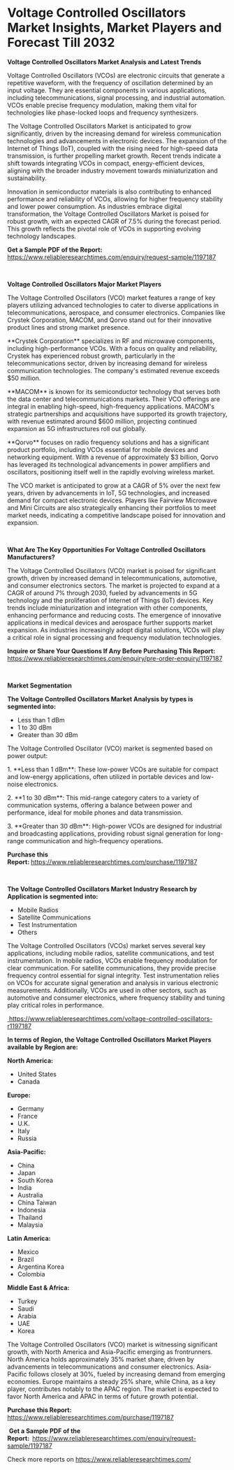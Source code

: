 <p><h1>Voltage Controlled Oscillators Market Insights, Market Players and Forecast Till 2032</h1></p><p><strong>Voltage Controlled Oscillators Market Analysis and Latest Trends</strong></p>
<p><p>Voltage Controlled Oscillators (VCOs) are electronic circuits that generate a repetitive waveform, with the frequency of oscillation determined by an input voltage. They are essential components in various applications, including telecommunications, signal processing, and industrial automation. VCOs enable precise frequency modulation, making them vital for technologies like phase-locked loops and frequency synthesizers.</p><p>The Voltage Controlled Oscillators Market is anticipated to grow significantly, driven by the increasing demand for wireless communication technologies and advancements in electronic devices. The expansion of the Internet of Things (IoT), coupled with the rising need for high-speed data transmission, is further propelling market growth. Recent trends indicate a shift towards integrating VCOs in compact, energy-efficient devices, aligning with the broader industry movement towards miniaturization and sustainability.</p><p>Innovation in semiconductor materials is also contributing to enhanced performance and reliability of VCOs, allowing for higher frequency stability and lower power consumption. As industries embrace digital transformation, the Voltage Controlled Oscillators Market is poised for robust growth, with an expected CAGR of 7.5% during the forecast period. This growth reflects the pivotal role of VCOs in supporting evolving technology landscapes.</p></p>
<p><strong>Get a Sample PDF of the Report:&nbsp;</strong> <a href="https://www.reliableresearchtimes.com/enquiry/request-sample/1197187?utm_campaign=2237&utm_medium=2&utm_source=Github&utm_content=ia&utm_term=06042025&utm_id=voltage-controlled-oscillators">https://www.reliableresearchtimes.com/enquiry/request-sample/1197187</a></p>
<p>&nbsp;</p>
<p><strong>Voltage Controlled Oscillators Major Market Players</strong></p>
<p><p>The Voltage Controlled Oscillators (VCO) market features a range of key players utilizing advanced technologies to cater to diverse applications in telecommunications, aerospace, and consumer electronics. Companies like Crystek Corporation, MACOM, and Qorvo stand out for their innovative product lines and strong market presence.</p><p>**Crystek Corporation** specializes in RF and microwave components, including high-performance VCOs. With a focus on quality and reliability, Crystek has experienced robust growth, particularly in the telecommunications sector, driven by increasing demand for wireless communication technologies. The company's estimated revenue exceeds $50 million.</p><p>**MACOM** is known for its semiconductor technology that serves both the data center and telecommunications markets. Their VCO offerings are integral in enabling high-speed, high-frequency applications. MACOM's strategic partnerships and acquisitions have supported its growth trajectory, with revenue estimated around $600 million, projecting continued expansion as 5G infrastructures roll out globally.</p><p>**Qorvo** focuses on radio frequency solutions and has a significant product portfolio, including VCOs essential for mobile devices and networking equipment. With a revenue of approximately $3 billion, Qorvo has leveraged its technological advancements in power amplifiers and oscillators, positioning itself well in the rapidly evolving wireless market.</p><p>The VCO market is anticipated to grow at a CAGR of 5% over the next few years, driven by advancements in IoT, 5G technologies, and increased demand for compact electronic devices. Players like Fairview Microwave and Mini Circuits are also strategically enhancing their portfolios to meet market needs, indicating a competitive landscape poised for innovation and expansion.</p></p>
<p>&nbsp;</p>
<p><strong>What Are The Key Opportunities For Voltage Controlled Oscillators Manufacturers?</strong></p>
<p><p>The Voltage Controlled Oscillators (VCO) market is poised for significant growth, driven by increased demand in telecommunications, automotive, and consumer electronics sectors. The market is projected to expand at a CAGR of around 7% through 2030, fueled by advancements in 5G technology and the proliferation of Internet of Things (IoT) devices. Key trends include miniaturization and integration with other components, enhancing performance and reducing costs. The emergence of innovative applications in medical devices and aerospace further supports market expansion. As industries increasingly adopt digital solutions, VCOs will play a critical role in signal processing and frequency modulation technologies.</p></p>
<p><strong>Inquire or Share Your Questions If Any Before Purchasing This Report:</strong> <a href="https://www.reliableresearchtimes.com/enquiry/pre-order-enquiry/1197187?utm_campaign=2237&utm_medium=2&utm_source=Github&utm_content=ia&utm_term=06042025&utm_id=voltage-controlled-oscillators">https://www.reliableresearchtimes.com/enquiry/pre-order-enquiry/1197187</a></p>
<p>&nbsp;</p>
<p><strong>Market Segmentation</strong></p>
<p><strong>The Voltage Controlled Oscillators Market Analysis by types is segmented into:</strong></p>
<p><ul><li>Less than 1 dBm</li><li>1 to 30 dBm</li><li>Greater than 30 dBm</li></ul></p>
<p><p>The Voltage Controlled Oscillator (VCO) market is segmented based on power output: </p><p>1. **Less than 1 dBm**: These low-power VCOs are suitable for compact and low-energy applications, often utilized in portable devices and low-noise electronics. </p><p>   </p><p>2. **1 to 30 dBm**: This mid-range category caters to a variety of communication systems, offering a balance between power and performance, ideal for mobile phones and data transmission.</p><p>3. **Greater than 30 dBm**: High-power VCOs are designed for industrial and broadcasting applications, providing robust signal generation for long-range communication and high-frequency operations.</p></p>
<p><strong>Purchase this Report:&nbsp;</strong><a href="https://www.reliableresearchtimes.com/purchase/1197187?utm_campaign=2237&utm_medium=2&utm_source=Github&utm_content=ia&utm_term=06042025&utm_id=voltage-controlled-oscillators">https://www.reliableresearchtimes.com/purchase/1197187</a></p>
<p>&nbsp;</p>
<p><strong>The Voltage Controlled Oscillators Market Industry Research by Application is segmented into:</strong></p>
<p><ul><li>Mobile Radios</li><li>Satellite Communications</li><li>Test Instrumentation</li><li>Others</li></ul></p>
<p><p>The Voltage Controlled Oscillators (VCOs) market serves several key applications, including mobile radios, satellite communications, and test instrumentation. In mobile radios, VCOs enable frequency modulation for clear communication. For satellite communications, they provide precise frequency control essential for signal integrity. Test instrumentation relies on VCOs for accurate signal generation and analysis in various electronic measurements. Additionally, VCOs are used in other sectors, such as automotive and consumer electronics, where frequency stability and tuning play critical roles in performance.</p></p>
<p><a href="https://www.reliableresearchtimes.com/voltage-controlled-oscillators-r1197187?utm_campaign=2237&utm_medium=2&utm_source=Github&utm_content=ia&utm_term=06042025&utm_id=voltage-controlled-oscillators">&nbsp;https://www.reliableresearchtimes.com/voltage-controlled-oscillators-r1197187</a></p>
<p><strong>In terms of Region, the Voltage Controlled Oscillators Market Players available by Region are:</strong></p>
<p>
    <p> <strong> North America: </strong>
        <ul>
            <li>United States</li>
            <li>Canada</li>
        </ul>
        </p> 
    <p> <strong> Europe: </strong>
        <ul>
            <li>Germany</li>
            <li>France</li>
            <li>U.K.</li>
            <li>Italy</li>
            <li>Russia</li>
        </ul>
        </p> 
    <p> <strong> Asia-Pacific: </strong>
        <ul>
            <li>China</li>
            <li>Japan</li>
            <li>South Korea</li>
            <li>India</li>
            <li>Australia</li>
            <li>China Taiwan</li>
            <li>Indonesia</li>
            <li>Thailand</li>
            <li>Malaysia</li>
        </ul>
        </p> 
    <p> <strong> Latin America: </strong>
        <ul>
            <li>Mexico</li>
            <li>Brazil</li>
            <li>Argentina Korea</li>
            <li>Colombia</li>
        </ul>
        </p> 
    <p> <strong> Middle East & Africa: </strong>
        <ul>
            <li>Turkey</li>
            <li>Saudi</li>
            <li>Arabia</li>
            <li>UAE</li>
            <li>Korea</li>
        </ul>
    </p>
    </p>
<p><p>The Voltage Controlled Oscillators (VCO) market is witnessing significant growth, with North America and Asia-Pacific emerging as frontrunners. North America holds approximately 35% market share, driven by advancements in telecommunications and consumer electronics. Asia-Pacific follows closely at 30%, fueled by increasing demand from emerging economies. Europe maintains a steady 25% share, while China, as a key player, contributes notably to the APAC region. The market is expected to favor North America and APAC in terms of future growth potential.</p></p>
<p><strong>Purchase this Report: </strong><a href="https://www.reliableresearchtimes.com/purchase/1197187?utm_campaign=2237&utm_medium=2&utm_source=Github&utm_content=ia&utm_term=06042025&utm_id=voltage-controlled-oscillators">https://www.reliableresearchtimes.com/purchase/1197187</a></p>
<p>&nbsp;<strong>Get a Sample PDF of the Report:&nbsp;&nbsp;</strong><a href="https://www.reliableresearchtimes.com/enquiry/request-sample/1197187?utm_campaign=2237&utm_medium=2&utm_source=Github&utm_content=ia&utm_term=06042025&utm_id=voltage-controlled-oscillators">https://www.reliableresearchtimes.com/enquiry/request-sample/1197187</a></p>
<p><strong></strong></p>
<p>Check more reports on <a href="https://www.reliableresearchtimes.com/?utm_campaign=2237&utm_medium=2&utm_source=Github&utm_content=ia&utm_term=06042025&utm_id=voltage-controlled-oscillators">https://www.reliableresearchtimes.com/</a></p>